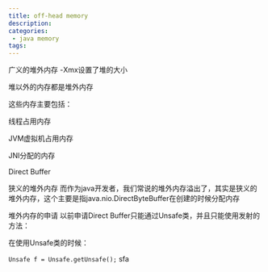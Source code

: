 ```yaml
---
title: off-head memory
description: 
categories:
 - java memory
tags:
---
```


广义的堆外内存
-Xmx设置了堆的大小

堆以外的内存都是堆外内存

这些内存主要包括：

线程占用内存

JVM虚拟机占用内存

JNI分配的内存

Direct Buffer

狭义的堆外内存
而作为java开发者，我们常说的堆外内存溢出了，其实是狭义的堆外内存，这个主要是指java.nio.DirectByteBuffer在创建的时候分配内存

堆外内存的申请
以前申请Direct Buffer只能通过Unsafe类，并且只能使用发射的方法：

在使用Unsafe类的时候：

`Unsafe f = Unsafe.getUnsafe();`
sfa